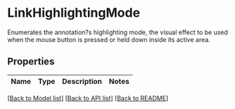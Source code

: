 # LinkHighlightingMode
Enumerates the annotation?s highlighting mode, the visual effect to be used when the mouse button is pressed or held down inside its active area.

## Properties
Name | Type | Description | Notes
------------ | ------------- | ------------- | -------------

[[Back to Model list]](../README.md#documentation-for-models) [[Back to API list]](../README.md#documentation-for-api-endpoints) [[Back to README]](../README.md)


